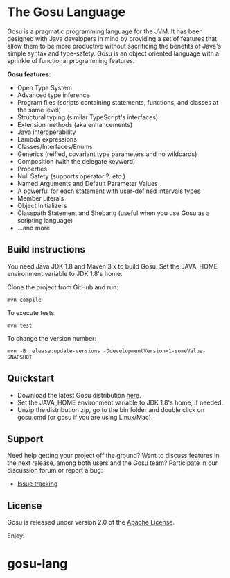 The Gosu Language
=================

Gosu is a pragmatic programming language for the JVM. It has been designed with Java developers in mind by providing a set of features that allow them to be more productive without sacrificing the benefits of Java's simple syntax and type-safety. Gosu is an object oriented language with a sprinkle of functional programming features.

**Gosu features**:

* Open Type System
* Advanced type inference
* Program files (scripts containing statements, functions, and classes at the same level)
* Structural typing (similar TypeScript's interfaces)
* Extension methods (aka enhancements)
* Java interoperability
* Lambda expressions
* Classes/Interfaces/Enums
* Generics (reified, covariant type parameters and no wildcards)
* Composition (with the delegate keyword)
* Properties
* Null Safety (supports operator ?. etc.)
* Named Arguments and Default Parameter Values
* A powerful for each statement with user-defined intervals types
* Member Literals
* Object Initializers
* Classpath Statement and Shebang (useful when you use Gosu as a scripting language)
* ...and more

Build instructions
------------------
You need Java JDK 1.8 and Maven 3.x to build Gosu.
Set the JAVA_HOME environment variable to JDK 1.8's home.

Clone the project from GitHub and run:

    mvn compile

To execute tests:

    mvn test

To change the version number:

    mvn -B release:update-versions -DdevelopmentVersion=1-someValue-SNAPSHOT

Quickstart
----------

* Download the latest Gosu distribution [here](http://gosu-lang.github.io/downloads.html).
* Set the JAVA_HOME environment variable to JDK 1.8's home, if needed.
* Unzip the distribution zip, go to the bin folder and double click on gosu.cmd (or gosu if you are using Linux/Mac).

Support
-------

Need help getting your project off the ground? Want to discuss features in the next release, among both users and the Gosu team? Participate in our discussion forum or report a bug:

* [Issue tracking](https://github.com/gosu-lang/gosu-lang/issues "Issues")

License
-------

Gosu is released under version 2.0 of the [Apache License](http://www.apache.org/licenses/LICENSE-2.0.txt "License").


Enjoy!
# gosu-lang
